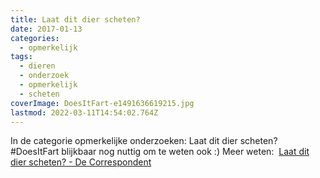 ```yaml
---
title: Laat dit dier scheten?
date: 2017-01-13
categories:
  - opmerkelijk
tags:
  - dieren
  - onderzoek
  - opmerkelijk
  - scheten
coverImage: DoesItFart-e1491636619215.jpg
lastmod: 2022-03-11T14:54:02.764Z
---
```


In de categorie opmerkelijke onderzoeken: Laat dit dier scheten? #DoesItFart blijkbaar nog nuttig om te weten ook :) Meer weten:  [Laat dit dier scheten? - De Correspondent](https://decorrespondent.nl/5995/laat-dit-dier-scheten-biologen-bouwen-een-scheet-database/511430182725-754bdbd1?utm_content=buffer14947&utm_medium=social&utm_source=app.net&utm_campaign=buffer)
